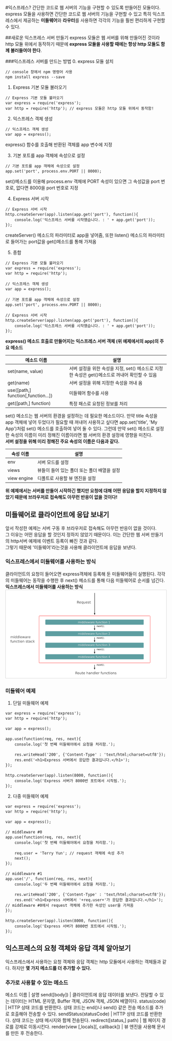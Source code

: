 #익스프레스?
간단한 코드로 웹 서버의 기능을 구현할 수 있도록 만들어진 모듈이다.  
express 모듈을 사용하면 간단한 코드로 웹 서버의 기능을 구현할 수 있고 특히 익스프레스에서 제공하는 **미들웨어**와 **라우터**를 사용하면 각각의 기능을 훨씬 편리하게 구현할 수 있다.  

##새로운 익스프레스 서버 만들기
express 모듈은 웹 서버를 위해 만들어진 것이라 http 모듈 위에서 동작하기 때문에 **express 모듈을 사용할 때에는 항상 http 모듈도 함께 불러들여야 한다**.  

###익스프레스 서버를 만드는 방법
0. express 모듈 설치 
```
// console 창에서 npm 명령어 사용
npm install express --save
```

1. Express 기본 모듈 불러오기
```
// Express 기본 모듈 불러오기
var express = require('express');
var http = require('http'); // express 모듈은 http 모듈 위에서 동작함!  
```

2. 익스프레스 객체 생성
```
// 익스프레스 객체 생성
var app = express();
```
express() 함수를 호출해 반환된 객체를 app 변수에 지정  

3. 기본 포트를 app 객체에 속성으로 설정
```
// 기본 포트를 app 객체에 속성으로 설정
app.set('port', process.env.PORT || 8000);
```
set()메소드를 이용해 process.env 객체에 PORT 속성이 있으면 그 속성값을 port 번호로, 없다면 8000을 port 번호로 지정  

4. Express 서버 시작
```
// Express 서버 시작
http.createServer(app).listen(app.get('port'), function(){
    console.log('익스프레스 서버를 시작했습니다. : ' + app.get('port'));
});
```
createServer() 메소드의 파라미터로 app을 넣어줌, 또한 listen() 메소드의 파라미터로 들어가는 port값을 get()메소드를 통해 가져옴  

5. 종합
```
// Express 기본 모듈 불러오기
var express = require('express');
var http = require('http');

// 익스프레스 객체 생성
var app = express();

// 기본 포트를 app 객체에 속성으로 설정
app.set('port', process.env.PORT || 8000);

// Express 서버 시작
http.createServer(app).listen(app.get('port'), function(){
    console.log('익스프레스 서버를 시작했습니다. : ' + app.get('port'));
});
```

**express() 메소드 호출로 만들어지는 익스프레스 서버 객체 (위 예제에서의 app)의 주요 메소드**

메소드 이름 | 설명
---|---
set(name, value) | 서버 설정을 위한 속성을 지정, set() 메소드로 지정한 속성은 get()메소드로 꺼내어 확인할 수 있음
get(name) | 서버 설정을 위해 지정한 속성을 꺼내 옴
use([path,] function[,function...]) | 미들웨어 함수를 사용
get([path,] function) | 특정 패스로 요청된 정보를 처리

set() 메소드는 웹 서버의 환경을 설정하는 데 필요한 메소드이다. 만약 title 속성을 app 객체에 넣어 두었다가 필요할 때 꺼내어 사용하고 싶다면 app.set('title', 'My App')처럼 set() 메소드를 호출하여 넣어 둘 수 있다. 그런데 만약 set() 메소드로 설정한 속성의 이름이 미리 정해진 이름이라면 웹 서버의 환경 설정에 영향을 미친다.  
**서버 설정을 위해 미리 정해진 주요 속성의 이름은 다음과 같다.**  

속성 이름 | 설명
---|---
env | 서버 모드를 설정
views | 뷰들이 들어 있는 폴더 또는 폴더 배열을 설정
view engine | 디폴트로 사용할 뷰 엔진을 설정

**위 예제에서는 서버를 만들어 시작하긴 했지만 요청에 대해 어떤 응답을 할지 지정하지 않았기 때문에 브라우저로 접속해도 아무런 반응이 없을 것이다!**

## 미들웨어로 클라이언트에 응답 보내기
앞서 작성한 예제는 서버 구동 후 브라우저로 접속해도 아무런 반응이 없을 것이다.  
그 이유는 어떤 응답을 할 것인지 정하지 않았기 때문이다. 이는 간단한 웹 서버 만들기의 http서버 예제에 이벤트 등록이 빠진 것과 같다.  
그렇기 때문에 '미들웨어'라는것을 사용해 클라이언트에 응답을 보낸다.  

### 익스프레스에서 미들웨어를 사용하는 방식
클라이언트의 요청이 들어오면 express객체에 등록해 둔 미들웨어들이 실행된다. 각각의 미들웨어는 동작을 수행한 후 next() 메소드를 통해 다음 미들웨어로 순서를 넘긴다.  
**익스프레스에서 미들웨어를 사용하는 방식**  
![MiddleWare](./middleWare.png)

### 미들웨어 예제
1. 단일 미들웨어 예제
```
var express = require('express');
var http = require('http');

var app = express();

app.use(function(req, res, next){
    console.log('첫 번째 미들웨어에서 요청을 처리함.');

    res.writeHead('200', {'Content-Type' : 'text/html;charset=utf8'});
    res.end('<h1>Express 서버에서 응답한 결과입니다.</h1>');
});

http.createServer(app).listen(8000, function(){
    console.log('Express 서버가 8000번 포트에서 시작됨.');
});
```

2. 다중 미들웨어 예제
```
var express = require('express');
var http = require('http');

var app = express();

// middleware #0
app.use(function(req, res, next){ 
    console.log('첫 번째 미들웨어에서 요청을 처리함.');

    req.user = 'Terry Yun'; // request 객체에 속성 추가
    next();
});

// middleware #1
app.use('/', function(req, res, next){
    console.log('두 번째 미들웨어에서 요청을 처리함.');

    res.writeHead('200', {'Content-Type' : 'text/html;charset=utf8'});
    res.end('<h1>Express 서버에서 '+req.user+'가 응답한 결과입니다.</h1>'); // middleware #0에서 request 객체에 추가한 속성인 user을 가져옴
});

http.createServer(app).listen(8000, function(){
    console.log('Express 서버가 8000번 포트에서 시작됨.');
});
```

## 익스프레스의 요청 객체와 응답 객체 알아보기
익스프레스에서 사용하는 요청 객체와 응답 객체는 http 모듈에서 사용하는 객체들과 같다. 하지만 **몇 가지 메소드를 더 추가할 수 있다.**

### 추가로 사용할 수 있는 메소드

메소드 이름 | 설명
send([body]) | 클라이언트에 응답 데이터를 보낸다. 전달할 수 있는 데이터는 HTML 문자열, Buffer 객체, JSON 객체, JSON 배열이다.
status(code) | HTTP 상태 코드를 반환한다. 상태 코드는 end()나 send() 같은 전송 메소드를 추가로 호출해야 전송할 수 있다.
sendStatus(statusCode) | HTTP 상태 코드를 반환한다. 상태 코드는 상태 메시지와 함께 전송된다.
redirect([status,] path) | 웹 페이지 경로를 강제로 이동시킨다.
render(view [,locals][, callback]) | 뷰 엔진을 사용해 문서를 만든 후 전송한다.
